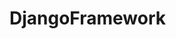 # DjangoFramework

<div align="center">
  <kbd>
    <img src="https://waifu.now.sh/sfw/hug" alt="">
  </kbd>
</div>

